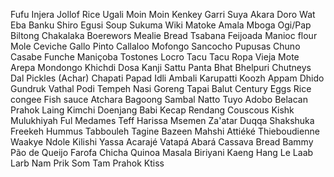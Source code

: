 Fufu
Injera
Jollof Rice
Ugali
Moin Moin
Kenkey
Garri
Suya
Akara
Doro Wat
Eba
Banku
Shiro
Egusi Soup
Sukuma Wiki
Matoke
Amala
Mboga
Ogi/Pap
Biltong
Chakalaka
Boerewors
Mealie Bread
Tsabana
Feijoada
Manioc flour
Mole
Ceviche
Gallo Pinto
Callaloo
Mofongo
Sancocho
Pupusas
Chuno
Casabe
Funche
Maniçoba
Tostones
Locro
Tacu Tacu
Ropa Vieja
Mote
Arepa
Mondongo
Khichdi
Dosa
Kanji
Sattu
Panta Bhat
Bhelpuri
Chutneys
Dal
Pickles (Achar)
Chapati
Papad
Idli
Ambali
Karupatti
Koozh
Appam
Dhido
Gundruk
Vathal
Podi
Tempeh
Nasi Goreng
Tapai
Balut
Century Eggs
Rice congee
Fish sauce
Atchara
Bagoong
Sambal
Natto
Tuyo
Adobo
Belacan
Prahok
Laing
Kimchi
Doenjang
Babi Kecap
Rendang
Couscous
Kishk
Mulukhiyah
Ful Medames
Teff
Harissa
Msemen
Za'atar
Duqqa
Shakshuka
Freekeh
Hummus
Tabbouleh
Tagine
Bazeen
Mahshi
Attiéké
Thieboudienne
Waakye
Ndole
Kilishi
Yassa
Acarajé
Vatapá
Abará
Cassava Bread
Bammy
Pão de Queijo
Farofa
Chicha
Quinoa
Masala
Biriyani
Kaeng Hang Le
Laab
Larb
Nam Prik
Som Tam
Prahok Ktiss